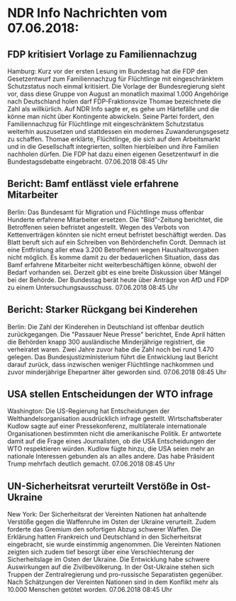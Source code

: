 # NDR Info Nachrichten vom 07.06.2018:


## FDP kritisiert Vorlage zu Familiennachzug
Hamburg: Kurz vor der ersten Lesung im Bundestag hat die FDP den Gesetzentwurf zum Familiennachzug für Flüchtlinge mit eingeschränktem Schutzstatus noch einmal kritisiert. Die Vorlage der Bundesregierung sieht vor, dass diese Gruppe von August an monatlich maximal 1.000 Angehörige nach Deutschland holen darf FDP-Fraktionsvize Thomae bezeichnete die Zahl als willkürlich. Auf NDR Info sagte er, es gehe um Härtefälle und die könne man nicht über Kontingente abwickeln. Seine Partei fordert, den Familiennachzug für Flüchtlinge mit eingeschränktem Schutzstatus weiterhin auszusetzen und stattdessen ein modernes Zuwanderungsgesetz zu schaffen. Thomae erklärte, Flüchtlinge, die sich auf dem Arbeitsmarkt und in die Gesellschaft integrierten, sollten hierbleiben und ihre Familien nachholen dürfen. Die FDP hat dazu einen eigenen Gesetzentwurf in die Bundestagsdebatte eingebracht. 07.06.2018 08:45 Uhr 

## Bericht: Bamf entlässt viele erfahrene Mitarbeiter
Berlin: Das Bundesamt für Migration und Flüchtlinge muss offenbar Hunderte erfahrene Mitarbeiter ersetzen. Die "Bild"-Zeitung berichtet, die Betroffenen seien befristet angestellt. Wegen des Verbots von Kettenverträgen könnten sie nicht erneut befristet beschäftigt werden. Das Blatt beruft sich auf ein Schreiben von Behördenchefin Cordt. Demnach ist eine Entfristung aller etwa 3.200 Betroffenen wegen Haushaltsvorgaben nicht möglich. Es komme damit zu der bedauerlichen Situation, dass das Bamf erfahrene Mitarbeiter nicht weiterbeschäftigen könne, obwohl der Bedarf vorhanden sei. Derzeit gibt es eine breite Diskussion über Mängel bei der Behörde. Der Bundestag berät heute über Anträge von AfD und FDP zu einem Untersuchungsausschuss. 07.06.2018 08:45 Uhr 

## Bericht: Starker Rückgang bei Kinderehen
Berlin:	Die Zahl der Kinderehen in Deutschland ist offenbar deutlich zurückgegangen. Die "Passauer Neue Presse" berichtet, Ende April hätten die Behörden knapp 300 ausländische Minderjährige registriert, die verheiratet waren. Zwei Jahre zuvor habe die Zahl noch bei rund 1.470 gelegen. Das Bundesjustizministerium führt die Entwicklung laut Bericht darauf zurück, dass inzwischen weniger Flüchtlinge nachkommen und zuvor minderjährige Ehepartner älter geworden sind. 07.06.2018 08:45 Uhr 

## USA stellen Entscheidungen der WTO infrage
Washington: Die US-Regierung hat Entscheidungen der Welthandelsorganisation ausdrücklich infrage gestellt. Wirtschaftsberater Kudlow sagte auf einer Pressekonferenz, multilaterale internationale Organisationen bestimmten nicht die amerikanische Politik. Er antwortete damit auf die Frage eines Journalisten, ob die USA Entscheidungen der WTO respektieren würden. Kudlow fügte hinzu, die USA seien mehr an nationale Interessen gebunden als an alles andere. Das habe Präsident Trump mehrfach deutlich gemacht. 07.06.2018 08:45 Uhr 

## UN-Sicherheitsrat verurteilt Verstöße in Ost-Ukraine
New York:	Der Sicherheitsrat der Vereinten Nationen hat anhaltende Verstöße gegen die Waffenruhe im Osten der Ukraine verurteilt. Zudem forderte das Gremium den sofortigen Abzug schwerer Waffen. Die Erklärung hatten Frankreich und Deutschland in den Sicherheitsrat eingebracht, sie wurde einstimmig angenommen. Die Vereinten Nationen zeigten sich zudem tief besorgt über eine Verschlechterung der Sicherheitslage im Osten der Ukraine. Die Entwicklung habe schwere Auswirkungen auf die Zivilbevölkerung. In der Ost-Ukraine stehen sich Truppen der Zentralregierung und pro-russische Separatisten gegenüber. Nach Schätzungen der Vereinten Nationen sind in dem Konflikt mehr als 10.000 Menschen getötet worden. 07.06.2018 08:45 Uhr 
